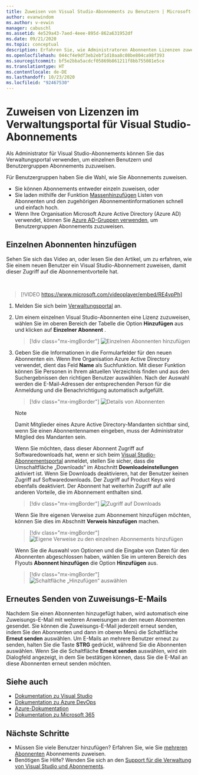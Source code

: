 ```yaml
---
title: Zuweisen von Visual Studio-Abonnements zu Benutzern | Microsoft-Dokumentation
author: evanwindom
ms.author: v-evwin
manager: cabuschl
ms.assetid: 4e529a43-7aed-4eee-895d-862a631952df
ms.date: 09/21/2020
ms.topic: conceptual
description: Erfahren Sie, wie Administratoren Abonnenten Lizenzen zuweisen können.
ms.openlocfilehash: 044cf4e9df3eb2ebf1d10aa8c08be804ca98f393
ms.sourcegitcommit: bf5e2bba5acdcf05869b861211f8bb755081e5ce
ms.translationtype: HT
ms.contentlocale: de-DE
ms.lasthandoff: 10/23/2020
ms.locfileid: "92467530"
---
```

# <a name="assign-licenses-in-the-visual-studio-subscriptions-administration-portal"></a>Zuweisen von Lizenzen im Verwaltungsportal für Visual Studio-Abonnements
Als Administrator für Visual Studio-Abonnements können Sie das Verwaltungsportal verwenden, um einzelnen Benutzern und Benutzergruppen Abonnements zuzuweisen.

Für Benutzergruppen haben Sie die Wahl, wie Sie Abonnements zuweisen.  
- Sie können Abonnements entweder einzeln zuweisen, oder
- Sie laden mithilfe der Funktion [Massenhinzufügen](assign-license-bulk.md) Listen von Abonnenten und den zugehörigen Abonnementinformationen schnell und einfach hoch.
- Wenn Ihre Organisation Microsoft Azure Active Directory (Azure AD) verwendet, können Sie [Azure AD-Gruppen verwenden](./assign-license-bulk.md#use-azure-active-directory-groups-to-assign-subscriptions), um Benutzergruppen Abonnements zuzuweisen.  


## <a name="add-a-single-subscriber"></a>Einzelnen Abonnenten hinzufügen
Sehen Sie sich das Video an, oder lesen Sie den Artikel, um zu erfahren, wie Sie einem neuen Benutzer ein Visual Studio-Abonnement zuweisen, damit dieser Zugriff auf die Abonnementvorteile hat.

<br>

> [!VIDEO https://www.microsoft.com/videoplayer/embed/RE4vpPh]


1. Melden Sie sich beim [Verwaltungsportal](https://manage.visualstudio.com) an.
2. Um einem einzelnen Visual Studio-Abonnenten eine Lizenz zuzuweisen, wählen Sie im oberen Bereich der Tabelle die Option **Hinzufügen** aus und klicken auf **Einzelner Abonnent** .
   > [!div class="mx-imgBorder"]
   > ![Einzelnen Abonnenten hinzufügen](_img/assign-license-add/add-subscriber-individual.png "Wählen Sie „Hinzufügen“ und dann individuelle Abonnenten aus, denen ein Einzelabonnement zugewiesen werden soll.")
3. Geben Sie die Informationen in die Formularfelder für den neuen Abonnenten ein. Wenn Ihre Organisation Azure Active Directory verwendet, dient das Feld **Name** als Suchfunktion. Mit dieser Funktion können Sie Personen in Ihrem aktuellen Verzeichnis finden und aus den Suchergebnissen den richtigen Benutzer auswählen. Nach der Auswahl werden die E-Mail-Adressen der entsprechenden Person für die Anmeldung und die Benachrichtigung automatisch aufgefüllt.
   > [!div class="mx-imgBorder"]
   > ![Details von Abonnenten](_img/assign-license-add/subscriber-details.png "Geben Sie den Abonnentennamen und andere Informationen ein, oder wählen Sie aus den Mandantenmitgliedern aus.")

    > [!NOTE]
    > Damit Mitglieder eines Azure Active Directory-Mandanten sichtbar sind, wenn Sie einen Abonnentennamen eingeben, muss der Administrator Mitglied des Mandanten sein. 


    Wenn Sie möchten, dass dieser Abonnent Zugriff auf Softwaredownloads hat, wenn er sich beim [Visual Studio-Abonnementsportal](https://my.visualstudio.com?wt.mc_id=o~msft~docs) anmeldet, stellen Sie sicher, dass die Umschaltfläche „Downloads“ im Abschnitt **Downloadeinstellungen** aktiviert ist. Wenn Sie Downloads deaktivieren, hat der Benutzer keinen Zugriff auf Softwaredownloads.  Der Zugriff auf Product Keys wird ebenfalls deaktiviert.  Der Abonnent hat weiterhin Zugriff auf alle anderen Vorteile, die im Abonnement enthalten sind.
   > [!div class="mx-imgBorder"]
   > ![Zugriff auf Downloads](media/access-to-downloads.png "Klicken Sie auf „Zulassen“, um dem Abonnenten den Zugriff auf Softwaredownloads zu gewähren.")

    Wenn Sie Ihre eigenen Verweise zum Abonnement hinzufügen möchten, können Sie dies im Abschnitt **Verweis hinzufügen** machen.
   > [!div class="mx-imgBorder"]
   > ![Eigene Verweise zu den einzelnen Abonnements hinzufügen](media/add-subscriber-reference-notes.png "Verwenden Sie das Referenzfeld, um ggf. Notizen zu dem Abonnement aufzuzeichnen.")

    Wenn Sie die Auswahl von Optionen und die Eingabe von Daten für den Abonnenten abgeschlossen haben, wählen Sie im unteren Bereich des Flyouts **Abonnent hinzufügen** die Option **Hinzufügen** aus.
   > [!div class="mx-imgBorder"]
   > ![Schaltfläche „Hinzufügen“ auswählen](media/add-button.png "Wählen Sie „Hinzufügen“ aus, um die Informationen zu speichern und das Abonnement dem Abonnenten zuzuweisen.")

## <a name="resend-assignment-emails"></a>Erneutes Senden von Zuweisungs-E-Mails
Nachdem Sie einen Abonnenten hinzugefügt haben, wird automatisch eine Zuweisungs-E-Mail mit weiteren Anweisungen an den neuen Abonnenten gesendet. Sie können die Zuweisungs-E-Mail jederzeit erneut senden, indem Sie den Abonnenten und dann im oberen Menü die Schaltfläche **Erneut senden** auswählen.  Um E-Mails an mehrere Benutzer erneut zu senden, halten Sie die Taste **STRG** gedrückt, während Sie die Abonnenten auswählen.  Wenn Sie die Schaltfläche **Erneut senden** auswählen, wird ein Dialogfeld angezeigt, in dem Sie bestätigen können, dass Sie die E-Mail an diese Abonnenten erneut senden möchten.  

## <a name="see-also"></a>Siehe auch
- [Dokumentation zu Visual Studio](/visualstudio/)
- [Dokumentation zu Azure DevOps](/azure/devops/)
- [Azure-Dokumentation](/azure/)
- [Dokumentation zu Microsoft 365](/microsoft-365/)


## <a name="next-steps"></a>Nächste Schritte
- Müssen Sie viele Benutzer hinzufügen?  Erfahren Sie, wie Sie [mehreren Abonnenten](assign-license-bulk.md) Abonnements zuweisen.
- Benötigen Sie Hilfe?  Wenden Sie sich an den [Support für die Verwaltung von Visual Studio und Abonnements](https://visualstudio.microsoft.com/support/support-overview-vs).